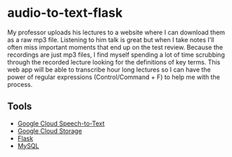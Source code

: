 # audio-to-text-flask

My professor uploads his lectures to a website where I can download them as a raw mp3 file. Listening to him talk is great but when I take notes I'll often miss important moments that end up on the test review. Because the recordings are just mp3 files, I find myself spending a lot of time scrubbing through the recorded lecture looking for the definitions of key terms. This web app will be able to transcribe hour long lectures so I can have the power of regular expressions (Control/Command + F) to help me with the process.  

## Tools 

- [Google Cloud Speech-to-Text](https://cloud.google.com/speech-to-text/)
- [Google Cloud Storage](https://cloud.google.com/storage/)
- [Flask](https://flask.palletsprojects.com/en/1.1.x/) 
- [MySQL](https://www.mysql.com)

